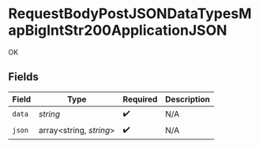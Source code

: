 # RequestBodyPostJSONDataTypesMapBigIntStr200ApplicationJSON

OK


## Fields

| Field                   | Type                    | Required                | Description             |
| ----------------------- | ----------------------- | ----------------------- | ----------------------- |
| `data`                  | *string*                | :heavy_check_mark:      | N/A                     |
| `json`                  | array<string, *string*> | :heavy_check_mark:      | N/A                     |